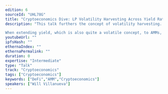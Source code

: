 ```yaml
---
edition: 6
sourceId: "UHL78G"
title: "Cryptoeconomics Dive: LP Volatility Harvesting Across Yield Rates"
description: "This talk furthers the concept of volatility harvesting. Currently, Uniswap and other major dexes see a huge part of their trading volume consist of the result of volatility in the market. Value changes and as a result, trading volume spikes and LPs profit.

When extending yield, which is also quite a volatile concept, to AMMs, volatility harvesting is increased further to not only affect value but also the yield that value creates."
youtubeUrl: ""
ipfsHash: ""
ethernaIndex: ""
ethernaPermalink: ""
duration: 0
expertise: "Intermediate"
type: "Talk"
track: "Cryptoeconomics"
tags: ["Cryptoeconomics"]
keywords: ["DeFi","AMM","Cryptoeconomics"]
speakers: ["Will Villanueva"]
---
```

